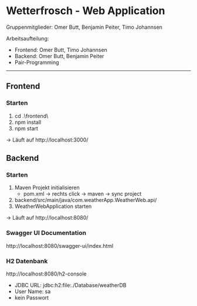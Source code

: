 # Wetterfrosch - Web Application
Gruppenmitglieder: Omer Butt, Benjamin Peiter, Timo Johannsen

Arbeitsaufteilung: 
  - Frontend: Omer Butt, Timo Johannsen
  - Backend: Omer Butt, Benjamin Peiter
  - Pair-Programming
---

## Frontend
### Starten
1. cd .\frontend\
2. npm install
3. npm start

-> Läuft auf http://localhost:3000/

## Backend
### Starten
1.  Maven Projekt initialisieren
    - pom.xml -> rechts click -> maven -> sync project
2. backend/src/main/java/com.weatherApp.WeatherWeb.api/
3. WeatherWebApplication starten

-> Läuft auf http://localhost:8080/

### Swagger UI Documentation
http://localhost:8080/swagger-ui/index.html

### H2 Datenbank
http://localhost:8080/h2-console
- JDBC URL: jdbc:h2:file:./Database/weatherDB 
- User Name: sa
- kein Passwort
